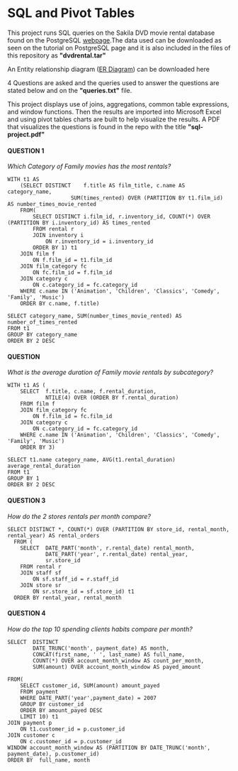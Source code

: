 # SQL and Pivot Tables
This project runs SQL queries on the Sakila DVD movie rental database found on the  PostgreSQL [webpage](https://www.postgresqltutorial.com/postgresql-sample-database/).The data used can be downloaded as seen on the tutorial on PostgreSQL page and it is also included in the files of this repository as **"dvdrental.tar"**

An Entity relationship diagram ([ER Diagram](https://www.postgresqltutorial.com/wp-content/uploads/2018/03/printable-postgresql-sample-database-diagram.pdf)) can be downloaded here

4 Questions are asked and the queries used to answer the questions are stated below and on the **"queries.txt"** file.

This project displays use of joins, aggregations, common table expressions, and window functions. Then the results are imported into Microsoft Excel and using  pivot tables charts are built to help visualize the results. A PDF that visualizes the questions is found in the repo with the title **"sql-project.pdf"**

#### QUESTION 1
*Which Category of Family movies has the most rentals?*

    WITH t1 AS
    	(SELECT DISTINCT    f.title AS film_title, c.name AS category_name,
    					SUM(times_rented) OVER (PARTITION BY t1.film_id) AS number_times_movie_rented
    	FROM(
    		SELECT DISTINCT i.film_id, r.inventory_id, COUNT(*) OVER (PARTITION BY i.inventory_id) AS times_rented
    		FROM rental r
    		JOIN inventory i
    			ON r.inventory_id = i.inventory_id
    		ORDER BY 1) t1
    	JOIN film f
    		ON f.film_id = t1.film_id
    	JOIN film_category fc
    		ON fc.film_id = f.film_id
    	JOIN category c
    		ON c.category_id = fc.category_id
    	WHERE c.name IN ('Animation', 'Children', 'Classics', 'Comedy', 'Family', 'Music')
    	ORDER BY c.name, f.title)

    SELECT category_name, SUM(number_times_movie_rented) AS number_of_times_rented
    FROM t1
    GROUP BY category_name
    ORDER BY 2 DESC


#### QUESTION
*What is the average duration of Family movie rentals by subcategory?*

    WITH t1 AS (
    	SELECT 	f.title, c.name, f.rental_duration,
    			NTILE(4) OVER (ORDER BY f.rental_duration)
    	FROM film f
    	JOIN film_category fc
    		ON f.film_id = fc.film_id
    	JOIN category c
    		ON c.category_id = fc.category_id
    	WHERE c.name IN ('Animation', 'Children', 'Classics', 'Comedy', 'Family', 'Music')
    	ORDER BY 3)

    SELECT t1.name category_name, AVG(t1.rental_duration) average_rental_duration
    FROM t1
    GROUP BY 1
    ORDER BY 2 DESC

#### QUESTION 3
*How do the 2 stores rentals per month compare?*

    SELECT DISTINCT *, COUNT(*) OVER (PARTITION BY store_id, rental_month, rental_year) AS rental_orders
      FROM (
      	SELECT 	DATE_PART('month', r.rental_date) rental_month,
      			DATE_PART('year', r.rental_date) rental_year,
      			sr.store_id
      	FROM rental r
      	JOIN staff sf
      		ON sf.staff_id = r.staff_id
      	JOIN store sr
      		ON sr.store_id = sf.store_id) t1
      ORDER BY rental_year, rental_month

#### QUESTION 4
*How do the top 10 spending clients habits compare per month?*

    SELECT 	DISTINCT
    		DATE_TRUNC('month', payment_date) AS month,
    		CONCAT(first_name, ' ', last_name) AS full_name,
    		COUNT(*) OVER account_month_window AS count_per_month,
    		SUM(amount) OVER account_month_window AS payed_amount

    FROM(
    	SELECT customer_id, SUM(amount) amount_payed
    	FROM payment
    	WHERE DATE_PART('year',payment_date) = 2007
    	GROUP BY customer_id
    	ORDER BY amount_payed DESC
    	LIMIT 10) t1
    JOIN payment p
    	ON t1.customer_id = p.customer_id
    JOIN customer c
    	ON c.customer_id = p.customer_id
    WINDOW account_month_window AS (PARTITION BY DATE_TRUNC('month', payment_date), p.customer_id)
    ORDER BY  full_name, month

